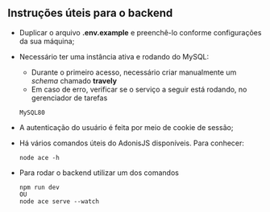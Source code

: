 ## Instruções úteis para o backend

- Duplicar o arquivo **.env.example** e preenchê-lo conforme configurações da sua máquina;
  
- Necessário ter uma instância ativa e rodando do MySQL:
  - Durante o primeiro acesso, necessário criar manualmente um *schema* chamado **travely**
  - Em caso de erro, verificar se o serviço a seguir está rodando, no gerenciador de tarefas
  ```
  MySQL80
  ```

- A autenticação do usuário é feita por meio de cookie de sessão;

- Há vários comandos úteis do AdonisJS disponíveis. Para conhecer:
  ```
  node ace -h
  ```

- Para rodar o backend utilizar um dos comandos
  ```
  npm run dev
  OU
  node ace serve --watch
  ```

